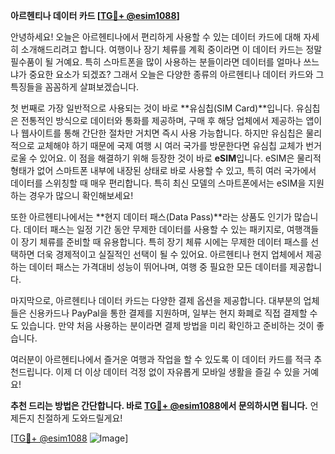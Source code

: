 **아르헨티나 데이터 카드 [[TG💪+ @esim1088](https://t.me/s/esim1088)]**

안녕하세요! 오늘은 아르헨티나에서 편리하게 사용할 수 있는 데이터 카드에 대해 자세히 소개해드리려고 합니다. 여행이나 장기 체류를 계획 중이라면 이 데이터 카드는 정말 필수품이 될 거예요. 특히 스마트폰을 많이 사용하는 분들이라면 데이터를 얼마나 쓰느냐가 중요한 요소가 되겠죠? 그래서 오늘은 다양한 종류의 아르헨티나 데이터 카드와 그 특징들을 꼼꼼하게 살펴보겠습니다.

첫 번째로 가장 일반적으로 사용되는 것이 바로 **유심칩(SIM Card)**입니다. 유심칩은 전통적인 방식으로 데이터와 통화를 제공하며, 구매 후 해당 업체에서 제공하는 앱이나 웹사이트를 통해 간단한 절차만 거치면 즉시 사용 가능합니다. 하지만 유심칩은 물리적으로 교체해야 하기 때문에 국제 여행 시 여러 국가를 방문한다면 유심칩 교체가 번거로울 수 있어요. 이 점을 해결하기 위해 등장한 것이 바로 **eSIM**입니다. eSIM은 물리적 형태가 없어 스마트폰 내부에 내장된 상태로 바로 사용할 수 있고, 특히 여러 국가에서 데이터를 스위칭할 때 매우 편리합니다. 특히 최신 모델의 스마트폰에서는 eSIM을 지원하는 경우가 많으니 확인해보세요!

또한 아르헨티나에서는 **현지 데이터 패스(Data Pass)**라는 상품도 인기가 많습니다. 데이터 패스는 일정 기간 동안 무제한 데이터를 사용할 수 있는 패키지로, 여행객들이 장기 체류를 준비할 때 유용합니다. 특히 장기 체류 시에는 무제한 데이터 패스를 선택하면 더욱 경제적이고 실질적인 선택이 될 수 있어요. 아르헨티나 현지 업체에서 제공하는 데이터 패스는 가격대비 성능이 뛰어나며, 여행 중 필요한 모든 데이터를 제공합니다.

마지막으로, 아르헨티나 데이터 카드는 다양한 결제 옵션을 제공합니다. 대부분의 업체들은 신용카드나 PayPal을 통한 결제를 지원하며, 일부는 현지 화폐로 직접 결제할 수도 있습니다. 만약 처음 사용하는 분이라면 결제 방법을 미리 확인하고 준비하는 것이 좋습니다.

여러분이 아르헨티나에서 즐거운 여행과 작업을 할 수 있도록 이 데이터 카드를 적극 추천드립니다. 이제 더 이상 데이터 걱정 없이 자유롭게 모바일 생활을 즐길 수 있을 거예요! 

**추천 드리는 방법은 간단합니다. 바로 [TG💪+ @esim1088](https://t.me/s/esim1088)에서 문의하시면 됩니다.** 언제든지 친절하게 도와드릴게요!

[[TG💪+ @esim1088](https://t.me/s/esim1088) ![Image](https://i.postimg.cc/Y0z9fWf4/image.png)]